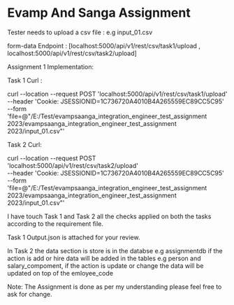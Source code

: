 # Evamp And Sanga Assignment


Tester needs to upload a csv file : e.g input_01.csv

form-data Endpoint : [localhost:5000/api/v1/rest/csv/task1/upload , localhost:5000/api/v1/rest/csv/task2/upload]

Assignment 1 Implementation:

Task 1 Curl :

curl --location --request POST 'localhost:5000/api/v1/rest/csv/task1/upload' \
--header 'Cookie: JSESSIONID=1C736720A4010B4A265559EC89CC5C95' \
--form 'file=@"/E:/Test/evampsaanga_integration_engineer_test_assignment 2023/evampsaanga_integration_engineer_test_assignment 2023/input_01.csv"'


Task 2 Curl: 

curl --location --request POST 'localhost:5000/api/v1/rest/csv/task2/upload' \
--header 'Cookie: JSESSIONID=1C736720A4010B4A265559EC89CC5C95' \
--form 'file=@"/E:/Test/evampsaanga_integration_engineer_test_assignment 2023/evampsaanga_integration_engineer_test_assignment 2023/input_01.csv"'


I have touch Task 1 and Task 2 all the checks applied on both the tasks according to the requirement file.


Task 1 Output.json is attached for your review.

In Task 2 the data section is store is in the databse e.g assignmentdb if the action is add or hire data will be added in the tables e.g person and salary_compoment,  if the action is update or change the data will be updated on top of the emloyee_code 


Note: The Assignment is done as per my understanding please feel free to ask for change.


